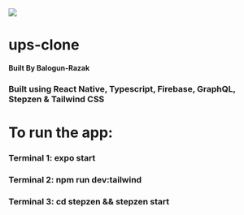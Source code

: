 <img src='https://github.com/razak1104/Ups/blob/00d4506f996b7a4f8f1df387e1ebae962787862a/assets/Screen%20Shot%202022-12-01%20at%2010.09.31.png'/>
<h1>ups-clone</h1>
<h4> Built By Balogun-Razak</h4>
</ul>
<h3>Built using React Native, Typescript, Firebase, GraphQL, Stepzen & Tailwind CSS</h3>
<h1>To run the app:</h1>
<h3>Terminal 1: expo start</h3>
<h3>Terminal 2: npm run dev:tailwind</h3>
<h3>Terminal 3: cd stepzen && stepzen start</h3>
</ul>

